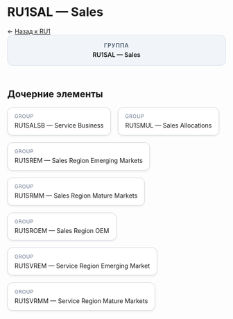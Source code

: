 # RU1SAL — Sales
<p class="cc-breadcrumb">← <a href='../../level_01/RU1/'>Назад к RU1</a></p>
<style>
.cc-container { display: flex; flex-direction: column; gap: 1.5rem; }
.cc-breadcrumb { margin: 0; }
.cc-parent { padding: 1rem 1.25rem; border-radius: 12px; background: #f1f5f9; border: 1px solid #d8dee9; text-align: center; font-weight: 600; }
.cc-parent .cc-tag { font-size: 0.8rem; text-transform: uppercase; color: #475569; letter-spacing: 0.06em; }
.cc-children { display: flex; flex-wrap: wrap; gap: 1rem; }
.cc-tile { display: block; min-width: 180px; padding: 0.85rem 1rem; border-radius: 12px; border: 1px solid #d1d5db; background: #ffffff; box-shadow: 0 2px 4px rgba(15, 23, 42, 0.08); transition: transform 0.1s ease, box-shadow 0.1s ease; color: inherit; text-decoration: none; }
.cc-tile:hover { transform: translateY(-2px); box-shadow: 0 6px 12px rgba(15, 23, 42, 0.15); }
.cc-tile-leaf { background: #f8fafc; }
.cc-tag { font-size: 0.7rem; color: #64748b; text-transform: uppercase; letter-spacing: 0.08em; margin-bottom: 0.3rem; }
.cc-person { margin-top: 0.35rem; font-size: 0.8rem; color: #1f2937; }
</style>
<div class='cc-container'>
  <div class='cc-parent'>
    <div class='cc-tag'>Группа</div>
    <div>RU1SAL — Sales</div>
  </div>
  <div>
    <h2>Дочерние элементы</h2>
<div class='cc-children'><a class='cc-tile' href='../../level_03/RU1SALSB/'><div class='cc-tag'>GROUP</div><div>RU1SALSB — Service Business</div></a><a class='cc-tile' href='../../level_03/RU1SMUL/'><div class='cc-tag'>GROUP</div><div>RU1SMUL — Sales Allocations</div></a><a class='cc-tile' href='../../level_03/RU1SREM/'><div class='cc-tag'>GROUP</div><div>RU1SREM — Sales Region Emerging Markets</div></a><a class='cc-tile' href='../../level_03/RU1SRMM/'><div class='cc-tag'>GROUP</div><div>RU1SRMM — Sales Region Mature Markets</div></a><a class='cc-tile' href='../../level_03/RU1SROEM/'><div class='cc-tag'>GROUP</div><div>RU1SROEM — Sales Region OEM</div></a><a class='cc-tile' href='../../level_03/RU1SVREM/'><div class='cc-tag'>GROUP</div><div>RU1SVREM — Service Region Emerging Market</div></a><a class='cc-tile' href='../../level_03/RU1SVRMM/'><div class='cc-tag'>GROUP</div><div>RU1SVRMM — Service Region Mature Markets</div></a></div>
  </div>
</div>

